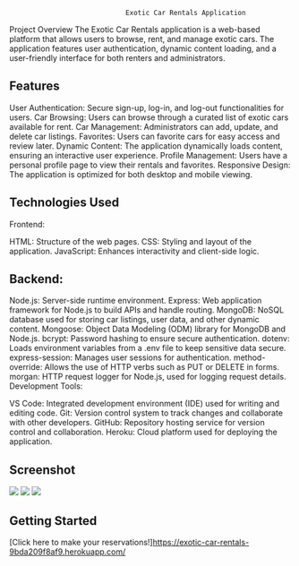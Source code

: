                                  Exotic Car Rentals Application
Project Overview
The Exotic Car Rentals application is a web-based platform that allows users to browse, rent, and manage exotic cars. The application features user authentication, dynamic content loading, and a user-friendly interface for both renters and administrators.

## Features
User Authentication: Secure sign-up, log-in, and log-out functionalities for users.
Car Browsing: Users can browse through a curated list of exotic cars available for rent.
Car Management: Administrators can add, update, and delete car listings.
Favorites: Users can favorite cars for easy access and review later.
Dynamic Content: The application dynamically loads content, ensuring an interactive user experience.
Profile Management: Users have a personal profile page to view their rentals and favorites.
Responsive Design: The application is optimized for both desktop and mobile viewing.


## Technologies Used
Frontend:

HTML: Structure of the web pages.
CSS: Styling and layout of the application.
JavaScript: Enhances interactivity and client-side logic.

## Backend:
Node.js: Server-side runtime environment.
Express: Web application framework for Node.js to build APIs and handle routing.
MongoDB: NoSQL database used for storing car listings, user data, and other dynamic content.
Mongoose: Object Data Modeling (ODM) library for MongoDB and Node.js.
bcrypt: Password hashing to ensure secure authentication.
dotenv: Loads environment variables from a .env file to keep sensitive data secure.
express-session: Manages user sessions for authentication.
method-override: Allows the use of HTTP verbs such as PUT or DELETE in forms.
morgan: HTTP request logger for Node.js, used for logging request details.
Development Tools:

VS Code: Integrated development environment (IDE) used for writing and editing code.
Git: Version control system to track changes and collaborate with other developers.
GitHub: Repository hosting service for version control and collaboration.
Heroku: Cloud platform used for deploying the application.

## Screenshot

<img src="https://i.imghippo.com/files/eaClK1724891517.png">
<img src="https://i.imghippo.com/files/f7o1A1724891581.png">
<img src="https://i.imghippo.com/files/BT1fF1724891660.png">

## Getting Started

[Click here to make your reservations!]https://exotic-car-rentals-9bda209f8af9.herokuapp.com/
